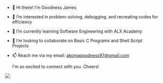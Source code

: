 - 👋 Hi there! I’m Goodness James
- 👀 I’m interested in problem-solving, debugging, and recreating codes for efficiency
- 🌱 I’m currently learning Software Engineering with ALX Academy
- 💞️ I’m looking to collaborate on Basic C Programs and Shell Script Projects
- 📫 Reach me via my email: akomagoodness97@gmail.com

     I'm so excited to connect with you. Cheers!
     
![](https://komarev.com/ghpvc/?username=GoodnessJames&style=plastic)
